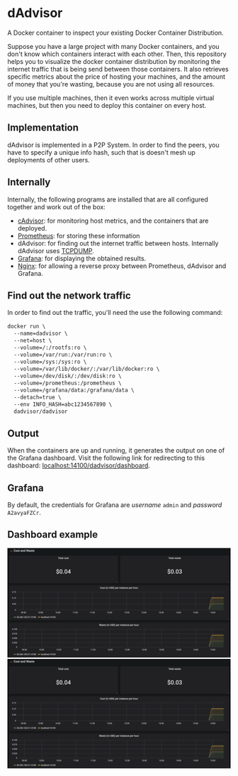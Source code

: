 # dAdvisor
A Docker container to inspect your existing Docker Container Distribution.

Suppose you have a large project with many Docker containers, and you don't know which containers interact with each other. Then, this repository helps you to visualize the docker container distribution by monitoring the internet traffic that is being send between those containers. It also retrieves specific metrics about the price of hosting your machines, and the amount of money that you're wasting, because you are not using all resources.

If you use multiple machines, then it even works across multiple virtual machines, but then you need to deploy this container on every host.

## Implementation
dAdvisor is implemented in a P2P System. In order to find the peers, you have to specify a unique info hash, such that is doesn't mesh up deployments of other users.

## Internally
Internally, the following programs are installed that are all configured together and work out of the box:
- [cAdvisor](https://github.com/google/cadvisor): for monitoring host metrics, and the containers that are deployed.
- [Prometheus](https://github.com/prometheus/prometheus): for storing these information
- dAdvisor: for finding out the internet traffic between hosts. Internally dAdvisor uses [TCPDUMP](https://www.tcpdump.org/manpages/tcpdump.1.html).
- [Grafana](https://github.com/grafana/grafana): for displaying the obtained results.
- [Nginx](https://www.nginx.com/): for allowing a reverse proxy between Prometheus, dAdvisor and Grafana.

## Find out the network traffic
In order to find out the traffic, you'll need the use the following command:

	docker run \
	  --name=dadvisor \
	  --net=host \
	  --volume=/:/rootfs:ro \
      --volume=/var/run:/var/run:ro \
      --volume=/sys:/sys:ro \
      --volume=/var/lib/docker/:/var/lib/docker:ro \
      --volume=/dev/disk/:/dev/disk:ro \
      --volume=/prometheus:/prometheus \
      --volume=/grafana/data:/grafana/data \
      --detach=true \
      --env INFO_HASH=abc1234567890 \
      dadvisor/dadvisor

## Output
When the containers are up and running, it generates the output on one of the Grafana dashboard.
Visit the following link for redirecting to this dashboard: [localhost:14100/dadvisor/dashboard](localhost:14100/dadvisor/dashboard).

## Grafana
By default, the credentials for Grafana are *username* `admin` and *password* `A2avyaFZCr`.

## Dashboard example
![Figure 1](docs/fig1.png)
![Figure 2](docs/fig1.png)